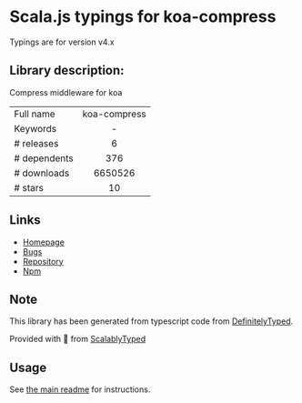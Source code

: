 
# Scala.js typings for koa-compress

Typings are for version v4.x

## Library description:
Compress middleware for koa

|                    |                 |
| ------------------ | :-------------: |
| Full name          | koa-compress |
| Keywords           | - |
| # releases         | 6 |
| # dependents       | 376 |
| # downloads        | 6650526 |
| # stars            | 10 |

## Links
- [Homepage](https://github.com/koajs/compress#readme)
- [Bugs](https://github.com/koajs/compress/issues)
- [Repository](https://github.com/koajs/compress)
- [Npm](https://www.npmjs.com/package/koa-compress)
    


## Note
This library has been generated from typescript code from [DefinitelyTyped](https://definitelytyped.org).

Provided with :purple_heart: from [ScalablyTyped](https://github.com/oyvindberg/ScalablyTyped)

## Usage
See [the main readme](../../readme.md) for instructions.


